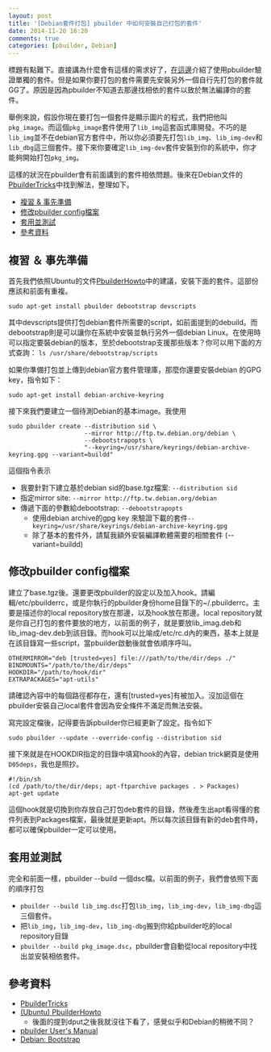 ```yaml
---
layout: post
title: '[Debian套件打包] pbuilder 中如何安裝自己打包的套件'
date: 2014-11-20 16:20
comments: true
categories: [pbuilder, Debian]
---
```

標題有點難下。直接講為什麼會有這樣的需求好了，[在這邊](http://wen00072-blog.logdown.com/posts/212087-package-debian-packages-discussion-on-pbuilder)介紹了使用pbuilder驗證單獨的套件。但是如果你要打包的套件需要先安裝另外一個自行先打包的套件就GG了。原因是因為pbuilder不知道去那邊找相依的套件以致於無法編譯你的套件。

舉例來說，假設你現在要打包一個套件是顯示圖片的程式，我們把他叫`pkg_image`。而這個`pkg_image`套件使用了`lib_img`這套函式庫開發。不巧的是`lib_img`並不在debian官方套件中，所以你必須要先打包`lib_img`、`lib_img-dev`和`lib_dbg`這三個套件。接下來你要確定`lib_img-dev`套件安裝到你的系統中，你才能夠開始打包`pkg_img`。

這樣的狀況在pbuilder會有前面講到的套件相依問題。後來在Debian文件的[PbuilderTricks](https://wiki.debian.org/PbuilderTricks)中找到解法，整理如下。

* [複習 & 事先準備](#prepare)
* [修改pbuilder config檔案](#conf)
* [套用並測試](#test)
* [參考資料](#ref)

<a name="prepare"></a>

## 複習 ＆ 事先準備
首先我們依照Ubuntu的文件[PbuilderHowto](https://wiki.ubuntu.com/PbuilderHowto)中的建議，安裝下面的套件。這部份應該和前面有重複。
```
sudo apt-get install pbuilder debootstrap devscripts
```

其中devscripts提供打包debian套件所需要的script，如前面提到的debuild。而debootstrap則是可以讓你在系統中安裝並執行另外一個debian Linux。在使用時可以指定要裝debian的版本，至於debootstrap支援那些版本？你可以用下面的方式查詢： `ls /usr/share/debootstrap/scripts`

如果你準備打包並上傳到debian官方套件管理庫，那麼你還要安裝debian 的GPG key，指令如下：
```
sudo apt-get install debian-archive-keyring
```

接下來我們要建立一個待測Debian的基本image。我使用

```
sudo pbuilder create --distribution sid \
                     --mirror http://ftp.tw.debian.org/debian \
                     --debootstrapopts \ 
                     "--keyring=/usr/share/keyrings/debian-archive-keyring.gpg --variant=buildd"
```

這個指令表示

* 我要針對下建立基於debian sid的base.tgz檔案: `--distribution sid`
* 指定mirror site: `--mirror http://ftp.tw.debian.org/debian`
* 傳遞下面的參數給debootstrap: `--debootstrapopts`
  * 使用debian archive的gpg key 來驗證下載的套件`--keyring=/usr/share/keyrings/debian-archive-keyring.gpg`
  * 除了基本的套件外，請幫我額外安裝編譯軟體需要的相關套件 (--variant=buildd)
  

<a name="conf"></a>

## 修改pbuilder config檔案
建立了base.tgz後。還要更改pbuilder的設定以及加入hook。請編輯/etc/pbuilderrc，或是你執行的pbuilder身份home目錄下的~/.pbuilderrc。主要是描述你的local repository放在那邊，以及hook放在那邊。local repository就是你自己打包的套件要放的地方，以前面的例子，就是要放lib_imag.deb和lib_imag-dev.deb到該目錄。而hook可以比喻成/etc/rc.d內的東西，基本上就是在該目錄寫一些script，當pbuilder啟動後就會依順序呼叫。

```text /etc/pbuilder.c
OTHERMIRROR="deb [trusted=yes] file:///path/to/the/dir/deps ./"
BINDMOUNTS="/path/to/the/dir/deps"
HOOKDIR="/path/to/hook/dir"
EXTRAPACKAGES="apt-utils"
```

請確認內容中的每個路徑都存在，還有[trusted=yes]有被加入。沒加這個在pbuilder安裝自己local套件會因為安全條件不滿足而無法安裝。

寫完設定檔後，記得要告訴pbuilder你已經更新了設定。指令如下

```
sudo pbuilder --update --override-config --distribution sid
```

接下來就是在HOOKDIR指定的目錄中填寫hook的內容，debian trick網頁是使用`D05deps`，我也是照抄。

```text D05deps
#!/bin/sh
(cd /path/to/the/dir/deps; apt-ftparchive packages . > Packages)
apt-get update
```

這個hook就是切換到你存放自己打包deb套件的目錄，然後產生出apt看得懂的套件列表到Packages檔案，最後就是更新apt。所以每次該目錄有新的deb套件時，都可以確保pbuilder一定可以使用。

<a name="test"></a>

## 套用並測試
完全和前面一樣，pbuilder --build 一個dsc檔。以前面的例子，我們會依照下面的順序打包

* `pbuilder --build lib_img.dsc`打包`lib_img`，`lib_img-dev`，`lib_img-dbg`這三個套件。
* 把`lib_img`，`lib_img-dev`，`lib_img-dbg`搬到你給pbuilder吃的local repository目錄
* `pbuilder --build pkg_image.dsc`，pbuilder會自動從local repository中找出並安裝相依套件。

<a name="ref"></a>

## 參考資料

* [PbuilderTricks](https://wiki.debian.org/PbuilderTricks)
* [(Ubuntu) PbuilderHowto](https://wiki.ubuntu.com/PbuilderHowto)
  * 後面的提到dput之後我就沒往下看了，感覺似乎和Debian的稍微不同？
* [pbuilder User's Manual](http://pbuilder.alioth.debian.org/)
* [Debian: Bootstrap](https://wiki.debian.org/Debootstrap)
